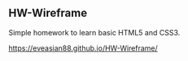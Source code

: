 ## HW-Wireframe
Simple homework to learn basic HTML5 and CSS3.

https://eveasian88.github.io/HW-Wireframe/